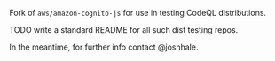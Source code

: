 Fork of `aws/amazon-cognito-js` for use in testing CodeQL distributions.

TODO write a standard README for all such dist testing repos.

In the meantime, for further info contact @joshhale.
